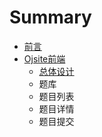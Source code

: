 # Summary

* [前言](README.md)
* [Ojsite前端](1.md)
   * [总体设计](zh/1/1.1.md)
   * 题库
   * 题目列表
   * 题目详情
   * 题目提交

